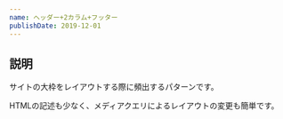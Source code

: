 ```yaml
---
name: ヘッダー+2カラム+フッター
publishDate: 2019-12-01
---
```


## 説明

サイトの大枠をレイアウトする際に頻出するパターンです。

HTMLの記述も少なく、メディアクエリによるレイアウトの変更も簡単です。